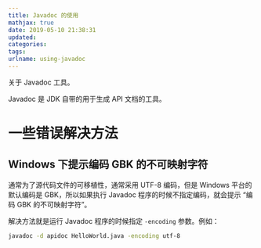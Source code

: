 ```yaml
---
title: Javadoc 的使用
mathjax: true
date: 2019-05-10 21:38:31
updated:
categories:
tags:
urlname: using-javadoc
---
```


关于 Javadoc 工具。

<!-- more -->

Javadoc 是 JDK 自带的用于生成 API 文档的工具。



# 一些错误解决方法

## Windows 下提示编码 GBK 的不可映射字符

通常为了源代码文件的可移植性，通常采用 UTF-8 编码，但是 Windows 平台的默认编码是 GBK，所以如果执行 Javadoc 程序的时候不指定编码，就会提示 “编码 GBK 的不可映射字符”。

解决方法就是运行 Javadoc 程序的时候指定 `-encoding` 参数。例如：

```bash
javadoc -d apidoc HelloWorld.java -encoding utf-8
```

